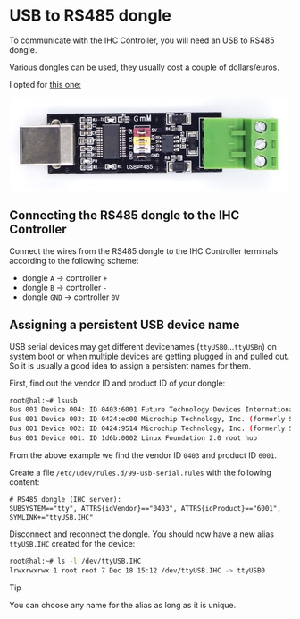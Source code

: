 # USB to RS485 dongle

To communicate with the IHC Controller, you will need an USB to RS485 dongle.

Various dongles can be used, they usually cost a couple of dollars/euros.

I opted for [this one:](https://www.okystar.com/product-item/double-protection-usb-to-485-module-ft232-chip-usb-to-ttl-rs485-double-function-oky3406-4/)

![OKY3406-4](../img/OKY3406-4.jpg)

## Connecting the RS485 dongle to the IHC Controller

Connect the wires from the RS485 dongle to the IHC Controller terminals
according to the following scheme:

- dongle `A` -> controller `+`
- dongle `B` -> controller `-`
- dongle `GND` -> controller `0V`

## Assigning a persistent USB device name

USB serial devices may get different devicenames (`ttyUSB0`...`ttyUSBn`) on
system boot or when multiple devices are getting plugged in and pulled out.
So it is usually a good idea to assign a persistent names for them.

First, find out the vendor ID and product ID of your dongle:

```bash
root@hal:~# lsusb
Bus 001 Device 004: ID 0403:6001 Future Technology Devices International, Ltd FT232 Serial (UART) IC
Bus 001 Device 003: ID 0424:ec00 Microchip Technology, Inc. (formerly SMSC) SMSC9512/9514 Fast Ethernet Adapter
Bus 001 Device 002: ID 0424:9514 Microchip Technology, Inc. (formerly SMSC) SMC9514 Hub
Bus 001 Device 001: ID 1d6b:0002 Linux Foundation 2.0 root hub
```

From the above example we find the vendor ID `0403` and product ID `6001`.

Create a file `/etc/udev/rules.d/99-usb-serial.rules` with the following content:

```
# RS485 dongle (IHC server):
SUBSYSTEM=="tty", ATTRS{idVendor}=="0403", ATTRS{idProduct}=="6001", SYMLINK+="ttyUSB.IHC"
```

Disconnect and reconnect the dongle. You should now have a new alias
`ttyUSB.IHC` created for the device:

```bash
root@hal:~# ls -l /dev/ttyUSB.IHC
lrwxrwxrwx 1 root root 7 Dec 18 15:12 /dev/ttyUSB.IHC -> ttyUSB0
```

> [!TIP]
> You can choose any name for the alias as long as it is unique.
